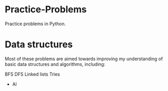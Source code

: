 # Practice-Problems

Practice problems in Python.

# Data structures

Most of these problems are aimed towards improving my understanding of basic data structures and algorithms, including:

BFS
DFS
Linked lists
Tries


- Al
